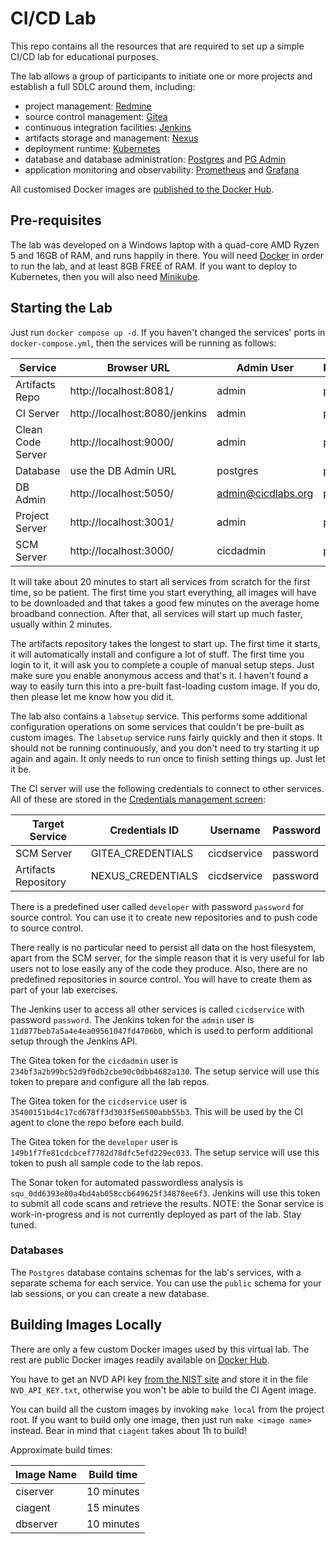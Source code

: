 # CI/CD Lab

This repo contains all the resources that are required to set up a simple CI/CD lab for educational purposes.

The lab allows a group of participants to initiate one or more projects and establish a full SDLC around them,
including:

- project management: [Redmine](https://redmine.org)
- source control management: [Gitea](https://github.com/go-gitea/gitea)
- continuous integration facilities: [Jenkins](https://jenkins.io)
- artifacts storage and management: [Nexus](https://www.sonatype.com/products/sonatype-nexus-repository)
- deployment runtime: [Kubernetes](https://kubernetes.io/)
- database and database administration: [Postgres](https://www.postgresql.org/) and [PG Admin](https://www.pgadmin.org/)
- application monitoring and observability: [Prometheus](https://prometheus.io/) and [Grafana](https://grafana.com/)

All customised Docker images are [published to the Docker Hub](https://hub.docker.com/search?q=mscata%2Fcicdlab).

## Pre-requisites

The lab was developed on a Windows laptop with a quad-core AMD Ryzen 5 and 16GB of RAM, and runs happily in there.
You will need [Docker](https://www.docker.io/) in order to run the lab, and at least 8GB FREE of RAM.
If you want to deploy to Kubernetes, then you will also need [Minikube](https://minikube.sigs.k8s.io/docs/).

## Starting the Lab

Just run `docker compose up -d`. If you haven't changed the services' ports in `docker-compose.yml`, then the services
will be running as follows:

| Service           | Browser URL                   | Admin User         | Password |
|-------------------|-------------------------------|--------------------|----------|
| Artifacts Repo    | http://localhost:8081/        | admin              | password |
| CI Server         | http://localhost:8080/jenkins | admin              | password |
| Clean Code Server | http://localhost:9000/        | admin              | password |
| Database          | use the DB Admin URL          | postgres           | password |
| DB Admin          | http://localhost:5050/        | admin@cicdlabs.org | password |
| Project Server    | http://localhost:3001/        | admin              | password |
| SCM Server        | http://localhost:3000/        | cicdadmin          | password |

It will take about 20 minutes to start all services from scratch for the first time, so be patient. The first time
you start everything, all images will have to be downloaded and that takes a good few minutes on the average
home broadband connection. After that, all services will start up much faster, usually within 2 minutes.

The artifacts repository takes the longest to start up. The first time it starts, it will automatically install
and configure a lot of stuff. The first time you login to it, it will ask you to complete a couple of manual
setup steps. Just make sure you enable anonymous access and that's it. I haven't found a way to easily turn this
into a pre-built fast-loading custom image. If you do, then please let me know how you did it.

The lab also contains a `labsetup` service. This performs some additional configuration operations on some
services that couldn't be pre-built as custom images. The `labsetup` service runs fairly quickly and then it stops.
It should not be running continuously, and you don't need to try starting it up again and again.
It only needs to run once to finish setting things up. Just let it be.

The CI server will use the following credentials to connect to other services. All of these are stored in the
[Credentials management screen](http://localhost:8080/jenkins/manage/credentials/):

| Target Service       | Credentials ID    | Username    | Password |
|----------------------|-------------------|-------------|----------|
| SCM Server           | GITEA_CREDENTIALS | cicdservice | password |
| Artifacts Repository | NEXUS_CREDENTIALS | cicdservice | password |

There is a predefined user called `developer` with password `password` for source control. You can use it to create new
repositories and to push code to source control.

There really is no particular need to persist all data on the host filesystem, apart from the SCM server, for the
simple reason that it is very useful for lab users not to lose easily any of the code they produce. Also, there are no
predefined repositories in source control. You will have to create them as part of your lab exercises.

The Jenkins user to access all other services is called `cicdservice` with password `password`.
The Jenkins token for the `admin` user is `11d877beb7a5a4e4ea09561047fd4706b0`, which is used to perform additional
setup
through the Jenkins API.

The Gitea token for the `cicdadmin` user is `234bf3a2b99bc52d9f0db2cbe90c0dbb4682a130`. The setup service will use
this token to prepare and configure all the lab repos.

The Gitea token for the `cicdservice` user is `35400151bd4c17cd678ff3d303f5e6500abb55b3`. This will be used by the
CI agent to clone the repo before each build.

The Gitea token for the `developer` user is `149b1f7fe81cdcbcef7782d78dfc5efd229ec033`. The setup service will use
this token to push all sample code to the lab repos.

The Sonar token for automated passwordless analysis is `squ_0dd6393e80a4bd4ab058ccb649625f34878ee6f3`. Jenkins will
use this token to submit all code scans and retrieve the results. NOTE: the Sonar service is work-in-progress and is
not currently deployed as part of the lab. Stay tuned.

### Databases

The `Postgres` database contains schemas for the lab's services, with a separate schema for each service.
You can use the `public` schema for your lab sessions, or you can create a new database.

## Building Images Locally

There are only a few custom Docker images used by this virtual lab. The rest are public Docker images readily
available on [Docker Hub](https://hub.docker.com/).

You have to get an NVD API key [from the NIST site](https://nvd.nist.gov/developers/request-an-api-key) and
store it in the file `NVD_API_KEY.txt`, otherwise you won't be able to build the CI Agent image.

You can build all the custom images by invoking `make local` from the project root. If you want to build only one
image, then just run `make <image name>` instead. Bear in mind that `ciagent` takes about 1h to build!

Approximate build times:

| Image Name | Build time |
|------------|------------|
| ciserver   | 10 minutes |
| ciagent    | 15 minutes |
| dbserver   | 10 minutes |
